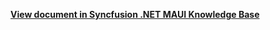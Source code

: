 **[View document in Syncfusion .NET MAUI Knowledge Base](https://www.syncfusion.com/kb/13127/how-to-use-uri-images-in-net-maui-listview-sflistview)**
